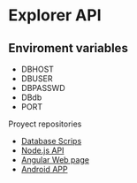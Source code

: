 # Explorer API

## Enviroment variables

+ DBHOST
+ DBUSER
+ DBPASSWD
+ DBdb
+ PORT

Proyect repositories

- [Database Scrips](https://github.com/AntonioAlejandro01/Explorer-DBScripts)
- [Node.js API](https://github.com/AntonioAlejandro01/Explorer-API)
- [Angular Web page](https://github.com/AntonioAlejandro01/explorer-web)
- [Android APP](https://github.com/AntonioAlejandro01/Explorer-Android-APP)
